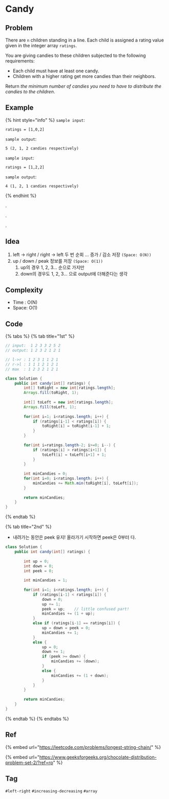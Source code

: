 # Candy

## Problem

There are `n` children standing in a line. Each child is assigned a rating value given in the integer array `ratings`.

You are giving candies to these children subjected to the following requirements:

* Each child must have at least one candy.
* Children with a higher rating get more candies than their neighbors.

Return _the minimum number of candies you need to have to distribute the candies to the children_.  

## Example

{% hint style="info" %}
`sample input`: 

```text
ratings = [1,0,2]
```

`sample output`: 

```text
5 (2, 1, 2 candies respectively)
```



`sample input`: 

```text
ratings = [1,2,2]
```

`sample output`: 

```text
4 (1, 2, 1 candies respectively)
```
{% endhint %}

.

.

.



## Idea

1. left -&gt; right / right -&gt; left 두 번 순회 ... 증가 / 감소 저장  `(Space: O(N))`
2. up / down / peak 정보를 저장 `(Space: O(1))`
   1. up의 경우 1, 2, 3... 순으로 가지만
   2. down의 경우도 1, 2, 3... 으로 output에 더해준다는 생각

## Complexity

* Time : O\(N\)
* Space: O\(1\)

## Code 

{% tabs %}
{% tab title="1st" %}


```java
// input:  1 2 3 3 2 5 2
// output: 1 2 3 2 1 2 1

// l->r : 1 2 3 1 1 2 1
// r->l : 1 1 1 2 1 2 1
// max  : 1 2 3 2 1 2 1

class Solution {
    public int candy(int[] ratings) {
        int[] toRight = new int[ratings.length];
        Arrays.fill(toRight, 1);
        
        int[] toLeft = new int[ratings.length];
        Arrays.fill(toLeft, 1);
        
        for(int i=1; i<ratings.length; i++) {
            if (ratings[i-1] < ratings[i]) {
                toRight[i] = toRight[i-1] + 1;
            }
        }
        
        for(int i=ratings.length-2; i>=0; i--) {
            if (ratings[i] > ratings[i+1]) {
                toLeft[i] = toLeft[i+1] + 1;
            }
        }
        
        int minCandies = 0;
        for(int i=0; i<ratings.length; i++) {
            minCandies += Math.min(toRight[i], toLeft[i]);
        }
        
        return minCandies;
    }
}
```
{% endtab %}

{% tab title="2nd" %}
* 내려가는 동안은 peek 유지! 올라가기 시작하면 peek은 0부터 다.

```java
class Solution {
    public int candy(int[] ratings) {
        
        int up = 0;
        int down = 0;
        int peek = 0;
        
        int minCandies = 1;
        
        for(int i=1; i<ratings.length; i++) {
            if (ratings[i-1] < ratings[i]) {
                down = 0;
                up += 1;
                peek = up;    // little confused part!
                minCandies += (1 + up);        
            }
            else if (ratings[i-1] == ratings[i]) {
                up = down = peek = 0;
                minCandies += 1;
            }
            else {
                up = 0;
                down += 1;
                if (peek >= down) {
                    minCandies += (down); 
                }
                else {
                    minCandies += (1 + down);
                }
            }
        }
        
        return minCandies;
    }
}
```
{% endtab %}
{% endtabs %}



## Ref

{% embed url="https://leetcode.com/problems/longest-string-chain/" %}



{% embed url="https://www.geeksforgeeks.org/chocolate-distribution-problem-set-2/?ref=rp" %}



## Tag

`#left-right` `#increasing-decreasing` `#array`

